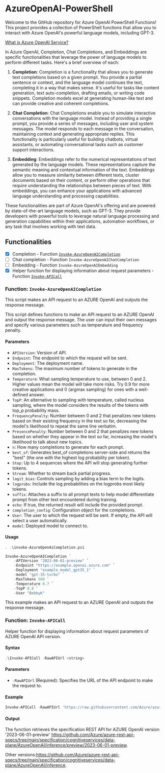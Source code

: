 # AzureOpenAI-PowerShell

Welcome to the GitHub repository for Azure OpenAI PowerShell Functions! This project provides a collection of PowerShell functions that allow you to interact with Azure OpenAI's powerful language models, including GPT-3.

[What is Azure OpenAI Service?](https://learn.microsoft.com/en-us/azure/cognitive-services/openai/overview)

In Azure OpenAI, Completion, Chat Completions, and Embeddings are specific functionalities that leverage the power of language models to perform different tasks. Here's a brief overview of each:

1. **Completion**: Completion is a functionality that allows you to generate text completions based on a given prompt. You provide a partial sentence or context, and the language model continues the text, completing it in a way that makes sense. It's useful for tasks like content generation, text auto-completion, drafting emails, or writing code snippets. Completion models excel at generating human-like text and can provide creative and coherent completions.

2. **Chat Completion**: Chat Completions enable you to simulate interactive conversations with the language model. Instead of providing a single prompt, you provide a series of messages, including user and system messages. The model responds to each message in the conversation, maintaining context and generating appropriate replies. This functionality is particularly useful for building chatbots, virtual assistants, or automating conversational tasks such as customer support interactions.

3. **Embedding**: Embeddings refer to the numerical representations of text generated by the language models. These representations capture the semantic meaning and contextual information of the text. Embeddings allow you to measure similarity between different texts, cluster documents based on their content, or perform other operations that require understanding the relationships between pieces of text. With embeddings, you can enhance your applications with advanced language understanding and processing capabilities.

These functionalities are part of Azure OpenAI's offering and are powered by state-of-the-art language models, such as GPT-3. They provide developers with powerful tools to leverage natural language processing and generation capabilities within their applications, automation workflows, or any task that involves working with text data.

## Functionalities

- [x] Completion - Function [`Invoke-AzureOpenAICompletion`](https://github.com/voytas75/AzureOpenAI-PowerShell#function-invoke-azureopenaicompletion)
- [ ] Chat completion - Function `Invoke-AzureOpenAIChatCompletion`
- [ ] Embedding - Function `Invoke-AzureOpenAIEmbedding`
- [x] Helper function for displaying information about request parameters - Function [`Invoke-APICall`](https://github.com/voytas75/AzureOpenAI-PowerShell#function-invoke-apicall)

### Function: `Invoke-AzureOpenAICompletion`

This script makes an API request to an AZURE OpenAI and outputs the response message.

This script defines functions to make an API request to an AZURE OpenAI and output the response message. The user can input their own messages and specify various parameters such as temperature and frequency penalty.

#### Parameters

- `APIVersion`: Version of API.
- `Endpoint`: The endpoint to which the request will be sent.
- `Deployment`: The deployment name.
- `MaxTokens`: The maximum number of tokens to generate in the completion.
- `Temperature`: What sampling temperature to use, between 0 and 2. Higher values mean the model will take more risks. Try 0.9 for more creative applications and 0 (argmax sampling) for ones with a well-defined answer.
- `TopP`: An alternative to sampling with temperature, called nucleus sampling, where the model considers the results of the tokens with top_p probability mass.
- `FrequencyPenalty`: Number between 0 and 2 that penalizes new tokens based on their existing frequency in the text so far, decreasing the model's likelihood to repeat the same line verbatim.
- `PresencePenalty`: Number between 0 and 2 that penalizes new tokens based on whether they appear in the text so far, increasing the model's likelihood to talk about new topics.
- `n`: How many completions to generate for each prompt.
- `best_of`: Generates best_of completions server-side and returns the "best" (the one with the highest log probability per token).
- `Stop`: Up to 4 sequences where the API will stop generating further tokens.
- `Stream`: Whether to stream back partial progress.
- `logit_bias`: Controls sampling by adding a bias term to the logits.
- `logprobs`: Include the log probabilities on the logprobs most likely tokens.
- `suffix`: Attaches a suffix to all prompt texts to help model differentiate prompt from other text encountered during training.
- `echo`: If true, the returned result will include the provided prompt.
- `completion_config`: Configuration object for the completions.
- `User`: The user to which the request will be sent. If empty, the API will select a user automatically.
- `model`: Deployed model to connect to.

#### Usage

```powershell
. .\invoke-AzureOpenAiCompletion.ps1

Invoke-AzureOpenAICompletion `
    -APIVersion "2023-06-01-preview" `
    -Endpoint "https://example.openai.azure.com" `
    -Deployment "example_model_gpt35_1" `
    -model "gpt-35-turbo" `
    -MaxTokens 500 `
    -Temperature 0.7 `
    -TopP 0.8 `
    -User "BobbyK"
```

This example makes an API request to an AZURE OpenAI and outputs the response message.

### Function: `Invoke-APICall`

Helper function for displaying information about request parameters of AZURE OpenAI API version.

#### Syntax

```powershell
.\Invoke-APICall -RawAPIUrl <string>
```

#### Parameters

- `-RawAPIUrl` (Required): Specifies the URL of the API endpoint to make the request to.

#### Example

```powershell
Invoke-APICall -RawAPIUrl 'https://raw.githubusercontent.com/Azure/azure-rest-api-specs/main/specification/cognitiveservices/data-plane/AzureOpenAI/inference/preview/2023-06-01-preview/inference.json'
```

#### Output

The function retrieves the specification REST API for AZURE OpenAI version '2023-06-01-preview' <https://github.com/Azure/azure-rest-api-specs/tree/main/specification/cognitiveservices/data-plane/AzureOpenAI/inference/preview/2023-06-01-preview>.

Other versions:<https://github.com/Azure/azure-rest-api-specs/tree/main/specification/cognitiveservices/data-plane/AzureOpenAI/inference>.
